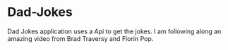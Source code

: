 # Dad-Jokes
Dad Jokes application uses a Api to get the jokes.
I am following along an amazing video from Brad Traversy and Florin Pop.

